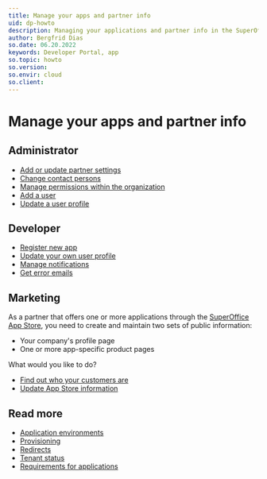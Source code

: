 ```yaml
---
title: Manage your apps and partner info
uid: dp-howto
description: Managing your applications and partner info in the SuperOffice Developer Portal.
author: Bergfrid Dias
so.date: 06.20.2022
keywords: Developer Portal, app
so.topic: howto
so.version:
so.envir: cloud
so.client:
---
```


# Manage your apps and partner info

## Administrator

* [Add or update partner settings][2]
* [Change contact persons][3]
* [Manage permissions within the organization][6]
* [Add a user][5]
* [Update a user profile][7]

## Developer

* [Register new app][4]
* [Update your own user profile][8]
* [Manage notifications][10]
* [Get error emails][10]

## Marketing

As a partner that offers one or more applications through the [SuperOffice App Store][11], you need to create and maintain two sets of public information:

* Your company's profile page
* One or more app-specific product pages

What would you like to do?

* [Find out who your customers are][9]
* [Update App Store information][16]

## Read more

* [Application environments][13]
* [Provisioning][14]
* [Redirects][15]
* [Tenant status][12]
* [Requirements for applications][18]

<!-- Referenced links -->
[11]: standard-app/app-store/index.md
[16]: standard-app/app-store/app-store-info.md
[18]: standard-app/requirements/index.md

[2]: partner/update-partner-settings.md
[3]: faq/update-contact-person.md
[4]: create-app/index.md
[5]: partner/add-user.md
[6]: partner/manage-permissions.md
[7]: partner/edit-user.md
[8]: partner/update-profile.md
[9]: analytics/customers.md
[10]: notifications.md
[12]: best-practices/tenant-status/index.md
[13]: getting-started/app-envir.md
[14]: provisioning/index.md
[15]: crete-app/config/redirects/index.md

<!-- Referenced images -->
